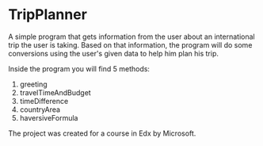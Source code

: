 # TripPlanner
A simple program that gets information from the user about an international trip the user is taking. Based on that information, the program will do some conversions using the user's given data to help him plan his trip.

Inside the program you will find 5 methods:
1) greeting
2) travelTimeAndBudget
3) timeDifference
4) countryArea
5) haversiveFormula

The project was created for a course in Edx by Microsoft.
